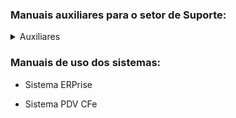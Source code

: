 ### Manuais auxiliares para o setor de Suporte:
<details>
<summary>Auxiliares</summary>

- [Manual de instalação e configuração do sistema RustDesk](Manuais/Auxiliares/Manual de instalação e configuração do sistema RustDesk.pdf)

</details>

### Manuais de uso dos sistemas:

- Sistema ERPrise

- Sistema PDV CFe
